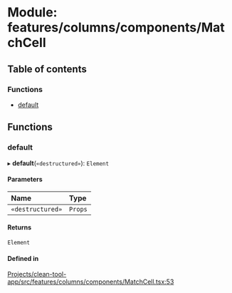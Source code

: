 # Module: features/columns/components/MatchCell

## Table of contents

### Functions

- [default](../wiki/features.columns.components.MatchCell#default)

## Functions

### default

▸ **default**(`«destructured»`): `Element`

#### Parameters

| Name | Type |
| :------ | :------ |
| `«destructured»` | `Props` |

#### Returns

`Element`

#### Defined in

[Projects/clean-tool-app/src/features/columns/components/MatchCell.tsx:53](https://github.com/yuckyh/clean-tool-app/)
